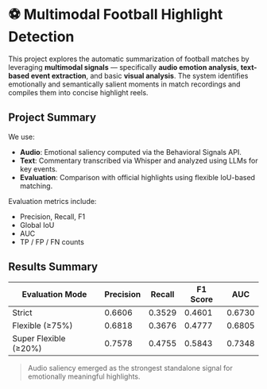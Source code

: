 # ⚽ Multimodal Football Highlight Detection

This project explores the automatic summarization of football matches by leveraging **multimodal signals** — specifically **audio emotion analysis**, **text-based event extraction**, and basic **visual analysis**. The system identifies emotionally and semantically salient moments in match recordings and compiles them into concise highlight reels.

## Project Summary

We use:
- **Audio**: Emotional saliency computed via the Behavioral Signals API.
- **Text**: Commentary transcribed via Whisper and analyzed using LLMs for key events.
- **Evaluation**: Comparison with official highlights using flexible IoU-based matching.

Evaluation metrics include:
- Precision, Recall, F1
- Global IoU
- AUC
- TP / FP / FN counts

## Results Summary

| Evaluation Mode     | Precision | Recall | F1 Score | AUC  |
|---------------------|-----------|--------|----------|------|
| Strict              | 0.6606    | 0.3529 | 0.4601   | 0.6730 |
| Flexible (≥75%)     | 0.6818    | 0.3676 | 0.4777   | 0.6805 |
| Super Flexible (≥20%) | 0.7578    | 0.4755 | 0.5843   | 0.7348 |

> Audio saliency emerged as the strongest standalone signal for emotionally meaningful highlights.
